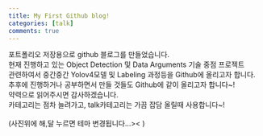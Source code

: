 ```yaml
---
title: My First Github blog!
categories: [talk]
comments: true
---
```


포트폴리오 저장용으로 github 블로그를 만들었습니다.
<br>
현재 진행하고 있는 Object Detection 및 Data Arguments 기술 중점 프로젝트
<br>
관련하여서 중간중간 Yolov4모델 및 Labeling 과정등을 Github에 올리고자 합니다.
<br>
추후에 진행하거나 공부하면서 만들 것들도 Github에 같이 올리고자 합니다~!
<br>
약력으로 읽어주시면 감사하겠습니다.
<br>
카테고리는 점차 늘려가고, talk카테고리는 가끔 잡담 올릴때 사용합니다~!
<br>
<br>
(사진위에 해,달 누르면 테마 변경됩니다...>< )